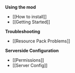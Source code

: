 **Using the mod**

- [[How to install]]
- [[Getting Started]]

**Troubleshooting**

- [[Resource Pack Problems]]

**Serverside Configuration**

- [[Permissions]]
- [[Server Config]]